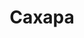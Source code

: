 ---
title: "Сахара"
info: "Суровые пески пустыни ждут вас"
address: "sh.klukva.xyz"
icon: "sahara.png"
backgroud_code: "sand"
tint: "#643829"
is_closed: false
sort_order: 3
---